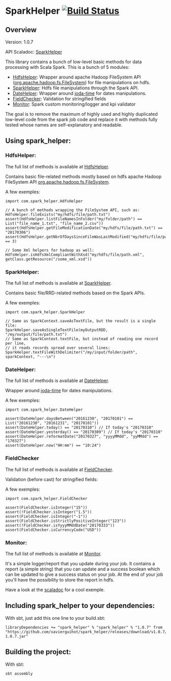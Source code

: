 
# SparkHelper [![Build Status](https://travis-ci.org/XavierGuihot/spark_helper.svg?branch=master)](https://travis-ci.org/XavierGuihot/spark_helper)


## Overview


Version: 1.0.7

API Scaladoc: [SparkHelper](http://xavierguihot.github.io/spark_helper/#com.spark_helper.SparkHelper$)

This library contains a bunch of low-level basic methods for data processing
with Scala Spark. This is a bunch of 5 modules:

* [HdfsHelper](http://xavierguihot.github.io/spark_helper/#com.spark_helper.HdfsHelper$): Wrapper around apache Hadoop FileSystem API ([org.apache.hadoop.fs.FileSystem](https://hadoop.apache.org/docs/r2.6.1/api/org/apache/hadoop/fs/FileSystem.html)) for file manipulations on hdfs.
* [SparkHelper](http://xavierguihot.github.io/spark_helper/#com.spark_helper.SparkHelper$): Hdfs file manipulations through the Spark API.
* [DateHelper](http://xavierguihot.github.io/spark_helper/#com.spark_helper.DateHelper$): Wrapper around [joda-time](http://www.joda.org/joda-time/apidocs/) for dates manipulations.
* [FieldChecker](http://xavierguihot.github.io/spark_helper/#com.spark_helper.FieldChecker$): Validation for stringified fields
* [Monitor](http://xavierguihot.github.io/spark_helper/#com.spark_helper.monitoring.Monitor$): Spark custom monitoring/logger and kpi validator

The goal is to remove the maximum of highly used and highly duplicated low-level
code from the spark job code and replace it with methods fully tested whose
names are self-explanatory and readable.


## Using spark_helper:

### HdfsHelper:

The full list of methods is available at [HdfsHelper](http://xavierguihot.github.io/spark_helper/#com.spark_helper.HdfsHelper$).

Contains basic file-related methods mostly based on hdfs apache Hadoop
FileSystem API [org.apache.hadoop.fs.FileSystem](https://hadoop.apache.org/docs/r2.6.1/api/org/apache/hadoop/fs/FileSystem.html).

A few exemples:

	import com.spark_helper.HdfsHelper

	// A bunch of methods wrapping the FileSystem API, such as:
	HdfsHelper.fileExists("my/hdfs/file/path.txt")
	assert(HdfsHelper.listFileNamesInFolder("my/folder/path") == List("file_name_1.txt", "file_name_2.csv"))
	assert(HdfsHelper.getFileModificationDate("my/hdfs/file/path.txt") == "20170306")
	assert(HdfsHelper.getNbrOfDaysSinceFileWasLastModified("my/hdfs/file/path.txt") == 3)

	// Some Xml helpers for hadoop as well:
	HdfsHelper.isHdfsXmlCompliantWithXsd("my/hdfs/file/path.xml", getClass.getResource("/some_xml.xsd"))

### SparkHelper:

The full list of methods is available at [SparkHelper](http://xavierguihot.github.io/spark_helper/#com.spark_helper.SparkHelper$).

Contains basic file/RRD-related methods based on the Spark APIs.

A few exemples:

	import com.spark_helper.SparkHelper

	// Same as SparkContext.saveAsTextFile, but the result is a single file:
	SparkHelper.saveAsSingleTextFile(myOutputRDD, "/my/output/file/path.txt")
	// Same as SparkContext.textFile, but instead of reading one record per line,
	// it reads records spread over several lines:
	SparkHelper.textFileWithDelimiter("/my/input/folder/path", sparkContext, "---\n")

### DateHelper:

The full list of methods is available at [DateHelper](http://xavierguihot.github.io/spark_helper/#com.spark_helper.DateHelper$).

Wrapper around [joda-time](http://www.joda.org/joda-time/apidocs/) for dates manipulations.

A few exemples:

	import com.spark_helper.DateHelper

	assert(DateHelper.daysBetween("20161230", "20170101") == List("20161230", "20161231", "20170101"))
	assert(DateHelper.today() == "20170310") // If today's "20170310"
	assert(DateHelper.yesterday() == "20170309") // If today's "20170310"
	assert(DateHelper.reformatDate("20170327", "yyyyMMdd", "yyMMdd") == "170327")
	assert(DateHelper.now("HH:mm") == "10:24")

### FieldChecker

The full list of methods is available at [FieldChecker](http://xavierguihot.github.io/spark_helper/#com.spark_helper.FieldChecker$).

Validation (before cast) for stringified fields:

A few exemples:

	import com.spark_helper.FieldChecker

	assert(FieldChecker.isInteger("15"))
	assert(!FieldChecker.isInteger("1.5"))
	assert(FieldChecker.isInteger("-1"))
	assert(FieldChecker.isStrictlyPositiveInteger("123"))
	assert(!FieldChecker.isYyyyMMddDate("20170333"))
	assert(FieldChecker.isCurrencyCode("USD"))

### Monitor:

The full list of methods is available at [Monitor](http://xavierguihot.github.io/spark_helper/#com.spark_helper.monitoring.Monitor).

It's a simple logger/report that you update during your job. It contains a
report (a simple string) that you can update and a success boolean which can
be updated to give a success status on your job. At the end of your job you'll
have the possibility to store the report in hdfs.

Have a look at the [scaladoc](http://xavierguihot.github.io/spark_helper/#com.spark_helper.monitoring.Monitor)
for a cool exemple.


## Including spark_helper to your dependencies:


With sbt, just add this one line to your build.sbt:

	libraryDependencies += "spark_helper" % "spark_helper" % "1.0.7" from "https://github.com/xavierguihot/spark_helper/releases/download/v1.0.7/spark_helper-1.0.7.jar"


## Building the project:


With sbt:

	sbt assembly
